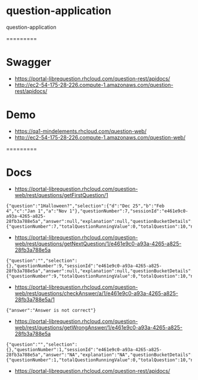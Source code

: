 # question-application
question-application

=========
# Swagger

* https://portal-librequestion.rhcloud.com/question-rest/apidocs/
* http://ec2-54-175-28-226.compute-1.amazonaws.com/question-rest/apidocs/

# Demo

* https://qa1-mindelements.rhcloud.com/question-web/
* http://ec2-54-175-28-226.compute-1.amazonaws.com/question-web/

=========
# Docs

* https://portal-librequestion.rhcloud.com/question-web/rest/questions/getFirstQuestion/1
```
{"question":"1Halloween?","selection":{"d":"Dec 25","b":"Feb 4","c":"Jan 1","a":"Nov 1"},"questionNumber":7,"sessionId":"e461e9c0-a93a-4265-a825-28fb3a788e5a","answer":null,"explanation":null,"questionBucketDetails":{"questionNumber":7,"totalQuestionRunningValue":0,"totalQuestion":10,"numberOfSetsDone":1,"questionSetRunningValue":0,"questionSetTotalValue":8},"status":"QUESTION_AVAILABLE"}
```

* https://portal-librequestion.rhcloud.com/question-web/rest/questions/getNextQuestion/1/e461e9c0-a93a-4265-a825-28fb3a788e5a
```
{"question":"","selection":{},"questionNumber":9,"sessionId":"e461e9c0-a93a-4265-a825-28fb3a788e5a","answer":null,"explanation":null,"questionBucketDetails":{"questionNumber":9,"totalQuestionRunningValue":0,"totalQuestion":10,"numberOfSetsDone":1,"questionSetRunningValue":7,"questionSetTotalValue":8},"status":"QUESTION_SET_TOTAL_REACHED"}
```

* https://portal-librequestion.rhcloud.com/question-web/rest/questions/checkAnswer/a/1/e461e9c0-a93a-4265-a825-28fb3a788e5a/1

```
{"answer":"Answer is not correct"}
```


* https://portal-librequestion.rhcloud.com/question-web/rest/questions/getWrongAnswer/1/e461e9c0-a93a-4265-a825-28fb3a788e5a

```
{"question":"","selection":{},"questionNumber":1,"sessionId":"e461e9c0-a93a-4265-a825-28fb3a788e5a","answer":"NA","explanation":"NA","questionBucketDetails":{"questionNumber":1,"totalQuestionRunningValue":0,"totalQuestion":10,"numberOfSetsDone":1,"questionSetRunningValue":0,"questionSetTotalValue":8},"status":"STATUS_NULL_QUESTIONS_NOT_ANSWERED"}
```

* https://portal-librequestion.rhcloud.com/question-rest/apidocs/
 
